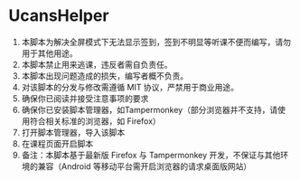 # UcansHelper
1.	本脚本为解决全屏模式下无法显示签到，签到不明显等听课不便而编写，请勿用于其他用途。
2.	本脚本禁止用来逃课，违反者需自负责任。
3.	本脚本出现问题造成的损失，编写者概不负责。
4.	对该脚本的分发与修改需遵循 MIT 协议，严禁用于商业用途。
5.	确保你已阅读并接受注意事项的要求
6.	确保你已安装脚本管理器，如Tampermonkey（部分浏览器并不支持，请使用符合相关标准的浏览器，如 Firefox）
7.	打开脚本管理器，导入该脚本
8.  在课程页面开启脚本 
9.  备注：本脚本基于最新版 Firefox 与 Tampermonkey 开发，不保证与其他环境的兼容（Android 等移动平台需开启浏览器的请求桌面版网站）

